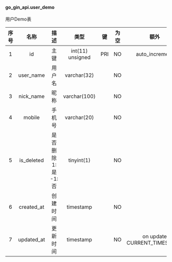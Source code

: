 #### go_gin_api.user_demo 
用户Demo表

| 序号 | 名称 | 描述 | 类型 | 键 | 为空 | 额外 | 默认值 |
| :--: | :--: | :--: | :--: | :--: | :--: | :--: | :--: |
| 1 | id | 主键 | int(11) unsigned | PRI | NO | auto_increment |  |
| 2 | user_name | 用户名 | varchar(32) |  | NO |  |  |
| 3 | nick_name | 昵称 | varchar(100) |  | NO |  |  |
| 4 | mobile | 手机号 | varchar(20) |  | NO |  |  |
| 5 | is_deleted | 是否删除 1:是  -1:否 | tinyint(1) |  | NO |  | -1 |
| 6 | created_at | 创建时间 | timestamp |  | NO |  | CURRENT_TIMESTAMP |
| 7 | updated_at | 更新时间 | timestamp |  | NO | on update CURRENT_TIMESTAMP | CURRENT_TIMESTAMP |
